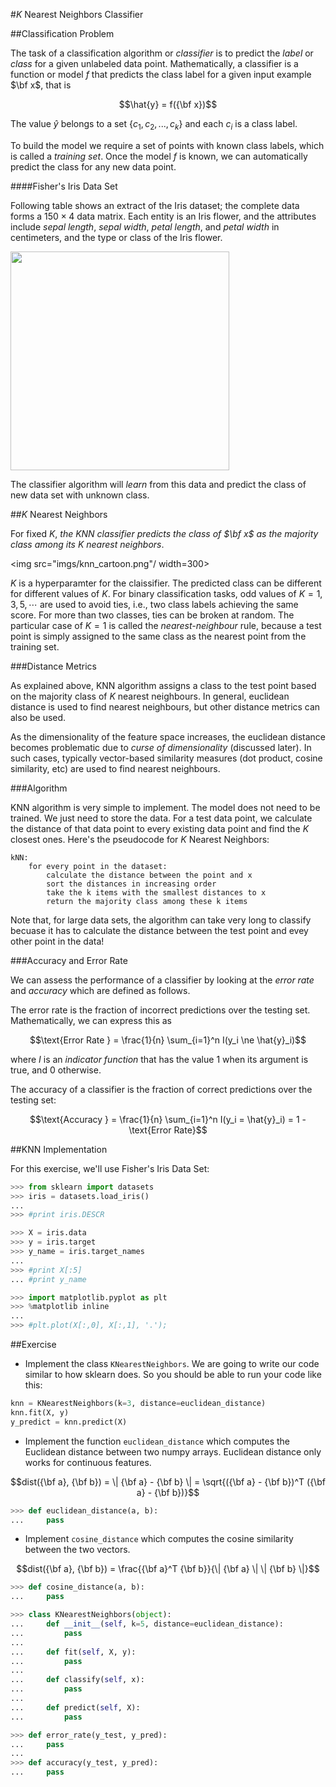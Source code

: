 #_K_ Nearest  Neighbors Classifier

##Classification Problem

The task of a classification algorithm or _classifier_ is to predict the _label_ or _class_ for a given unlabeled data point. Mathematically, a classifier is a function or model $f$ that predicts the class label  for a given input example $\bf x$, that is

$$\hat{y} = f({\bf x})$$

The value $\hat{y}$ belongs to a set $\{c_1,c_2,...,c_k\}$ and each $c_i$ is a class label.

To build the model we require a set of points with known class labels, which is called a _training set_. Once the model $f$ is known, we can automatically predict the class for any new data point.

####Fisher's Iris Data Set

Following table shows an extract of the Iris dataset; the complete data forms a $150\times 4$ data matrix. Each entity is an Iris flower, and the attributes include _sepal length_, _sepal width_, _petal length_, and _petal width_ in centimeters, and the type or class of the Iris flower.

<img src="imgs/iris_data_table.png" width=350/>

The classifier algorithm will _learn_ from this data and predict the class of new data set with unknown class.

##_K_ Nearest  Neighbors

For fixed $K$, _the KNN classifier predicts the class of $\bf x$ as the majority class among its $K$ nearest neighbors_.

<img src="imgs/knn_cartoon.png"/ width=300>

$K$ is a hyperparamter for the claissifier. The predicted class can be different for different values of $K$. For binary classification tasks, odd values of $K = 1,3,5,\cdots$ are used to avoid ties, i.e., two class labels achieving the same score. For more than two classes, ties can be broken at random. The particular case of $K = 1$ is called the _nearest-neighbour_ rule, because a test point is simply assigned to the same class as the nearest point from the training set.

###Distance Metrics

As explained above, KNN algorithm assigns a class to the test point based on the majority class of $K$ nearest neighbours. In general, euclidean distance is used to find nearest neighbours, but other distance metrics can also be used.

As the dimensionality of the feature space increases, the euclidean distance becomes problematic due to _curse of dimensionality_ (discussed later). In such cases, typically vector-based similarity measures (dot product, cosine similarity, etc) are used to find nearest neighbours.

###Algorithm

KNN algorithm is very simple to implement. The model does not need to be trained. We just need to store the data. For a test data point, we calculate the distance of that data point to every existing data point and find the $K$ closest ones. Here's the pseudocode for _K_ Nearest Neighbors:

```
kNN:
    for every point in the dataset:
        calculate the distance between the point and x
        sort the distances in increasing order
        take the k items with the smallest distances to x
        return the majority class among these k items
```

Note that, for large data sets, the algorithm can take very long to classify becuase it has to calculate the distance between the test point and evey other point in the data!

###Accuracy and Error Rate

We can assess the performance of a classifier by looking at the _error rate_ and _accuracy_ which are defined as follows.

The error rate is the fraction of incorrect predictions over the testing set. Mathematically, we can express this as

$$\text{Error Rate } = \frac{1}{n} \sum_{i=1}^n I(y_i \ne \hat{y}_i)$$

where $I$ is an _indicator function_ that has the value $1$ when its argument is true, and $0$ otherwise.

The accuracy of a classifier is the fraction of correct predictions over the testing set:

$$\text{Accuracy } = \frac{1}{n} \sum_{i=1}^n I(y_i = \hat{y}_i) = 1 - \text{Error Rate}$$

##KNN Implementation

For this exercise, we'll use Fisher's Iris Data Set:

```python
>>> from sklearn import datasets
>>> iris = datasets.load_iris()
...
>>> #print iris.DESCR
```

```python
>>> X = iris.data
>>> y = iris.target
>>> y_name = iris.target_names
...
>>> #print X[:5]
... #print y_name
```

```python
>>> import matplotlib.pyplot as plt
>>> %matplotlib inline
...
>>> #plt.plot(X[:,0], X[:,1], '.');
```

##Exercise

- Implement the class `KNearestNeighbors`. We are going to write our code similar to how sklearn does. So you should be able to run your code like this:
```python
knn = KNearestNeighbors(k=3, distance=euclidean_distance)
knn.fit(X, y)
y_predict = knn.predict(X)
```

- Implement the function `euclidean_distance` which computes the Euclidean distance between two numpy arrays. Euclidean distance only works for continuous features.

$$dist({\bf a}, {\bf b}) = \| {\bf a} - {\bf b} \| = \sqrt{({\bf a} - {\bf b})^T ({\bf a} - {\bf b})}$$

```python
>>> def euclidean_distance(a, b):
...     pass
```

- Implement `cosine_distance` which computes the cosine similarity between the two vectors.

$$dist({\bf a}, {\bf b}) = \frac{{\bf a}^T {\bf b}}{\| {\bf a} \| \| {\bf b} \|}$$

```python
>>> def cosine_distance(a, b):
...     pass
```

```python
>>> class KNearestNeighbors(object):
...     def __init__(self, k=5, distance=euclidean_distance):
...         pass
...
...     def fit(self, X, y):
...         pass
...
...     def classify(self, x):
...         pass
...
...     def predict(self, X):
...         pass
```

```python
>>> def error_rate(y_test, y_pred):
...     pass
...
>>> def accuracy(y_test, y_pred):
...     pass
```
